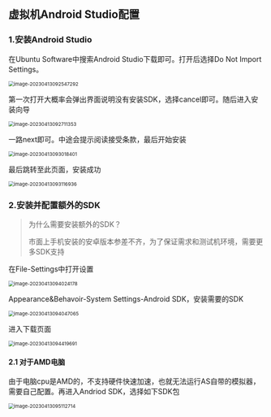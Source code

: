## 虚拟机Android Studio配置

### 1.安装Android Studio

在Ubuntu Software中搜索Android Studio下载即可。打开后选择Do Not Import Settings。

<img src="https://gitee.com/Cisco-F/image/raw/master/Android%20Studio/image-20230413092547292.png" alt="image-20230413092547292" style="zoom:67%;" />

第一次打开大概率会弹出界面说明没有安装SDK，选择cancel即可。随后进入安装向导

<img src="https://gitee.com/Cisco-F/image/raw/master/Android%20Studio/image-20230413092711353.png" alt="image-20230413092711353" style="zoom: 67%;" />

一路next即可。中途会提示阅读接受条款，最后开始安装

<img src="https://gitee.com/Cisco-F/image/raw/master/Android%20Studio/image-20230413093018401.png" alt="image-20230413093018401" style="zoom:67%;" />

最后跳转至此页面，安装成功

<img src="https://gitee.com/Cisco-F/image/raw/master/Android%20Studio/image-20230413093116936.png" alt="image-20230413093116936" style="zoom:67%;" />

### 2.安装并配置额外的SDK

> 为什么需要安装额外的SDK？
>
> 市面上手机安装的安卓版本参差不齐，为了保证需求和测试机环境，需要更多SDK支持

在File-Settings中打开设置

<img src="https://gitee.com/Cisco-F/image/raw/master/Android%20Studio/image-20230413094024178.png" alt="image-20230413094024178" style="zoom:67%;" />

Appearance&Behavoir-System Settings-Android SDK，安装需要的SDK

<img src="https://gitee.com/Cisco-F/image/raw/master/Android%20Studio/image-20230413094047065.png" alt="image-20230413094047065" style="zoom:67%;" />

进入下载页面

<img src="https://gitee.com/Cisco-F/image/raw/master/Android%20Studio/image-20230413094419691.png" alt="image-20230413094419691" style="zoom:67%;" />

#### 2.1 对于AMD电脑

由于电脑cpu是AMD的，不支持硬件快速加速，也就无法运行AS自带的模拟器，需要自己配置。再进入Andriod SDK，选择如下SDK包

<img src="https://gitee.com/Cisco-F/image/raw/master/Android%20Studio/image-20230413095112714.png" alt="image-20230413095112714" style="zoom:67%;" />



